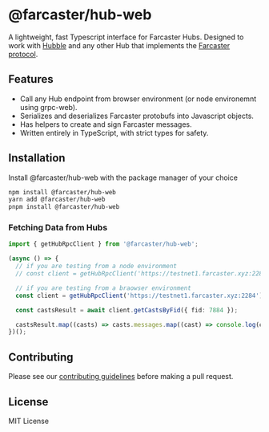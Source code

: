 # @farcaster/hub-web

A lightweight, fast Typescript interface for Farcaster Hubs. Designed to work with [Hubble](https://github.com/farcasterxyz/hubble/) and any other Hub that implements the [Farcaster protocol](https://github.com/farcasterxyz/protocol).

## Features

- Call any Hub endpoint from browser environment (or node environemnt using grpc-web).
- Serializes and deserializes Farcaster protobufs into Javascript objects.
- Has helpers to create and sign Farcaster messages.
- Written entirely in TypeScript, with strict types for safety.

## Installation

Install @farcaster/hub-web with the package manager of your choice

```bash
npm install @farcaster/hub-web
yarn add @farcaster/hub-web
pnpm install @farcaster/hub-web
```

### Fetching Data from Hubs

```typescript
import { getHubRpcClient } from '@farcaster/hub-web';

(async () => {
  // if you are testing from a node environment
  // const client = getHubRpcClient('https://testnet1.farcaster.xyz:2284', false);

  // if you are testing from a braowser environment
  const client = getHubRpcClient('https://testnet1.farcaster.xyz:2284');

  const castsResult = await client.getCastsByFid({ fid: 7884 });

  castsResult.map((casts) => casts.messages.map((cast) => console.log(cast.data?.castAddBody?.text)));
})();
```

## Contributing

Please see our [contributing guidelines](https://github.com/farcasterxyz/hubble/blob/main/CONTRIBUTING.md) before making a pull request.

## License

MIT License
